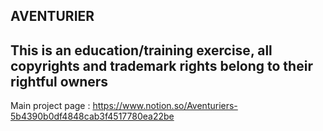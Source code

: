 AVENTURIER 
---
This is an education/training exercise, all copyrights and trademark rights belong to their rightful owners
---

Main project page : 
https://www.notion.so/Aventuriers-5b4390b0df4848cab3f4517780ea22be

